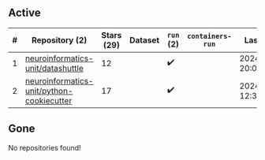 ## Active
| # | Repository (2) | Stars (29) | Dataset | `run` (2) | `containers-run` | Last Modified |
| --- | --- | --- | --- | --- | --- | --- |
| 1 | [neuroinformatics-unit/datashuttle](https://github.com/neuroinformatics-unit/datashuttle) | 12 |  | :heavy_check_mark: |  | 2024-04-18 20:06:43+00:00 |
| 2 | [neuroinformatics-unit/python-cookiecutter](https://github.com/neuroinformatics-unit/python-cookiecutter) | 17 |  | :heavy_check_mark: |  | 2024-04-04 12:34:56+00:00 |

## Gone
No repositories found!
